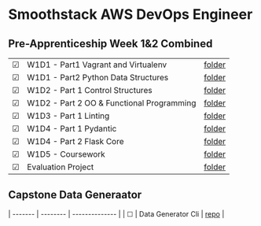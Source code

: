 # Smoothstack AWS DevOps Engineer

## Pre-Apprenticeship Week 1&2 Combined
|  |     |  |
| ------- | -------- | -------------- |
| &#9745; | W1D1 - Part1 Vagrant and Virtualenv | [folder](./W1D1/Part1) |
| &#9745; | W1D1 - Part2 Python Data Structures | [folder](./W1D1/Part2) |
| &#9745; | W1D2 - Part 1 Control Structures | [folder](./W1D2/Part1) |
| &#9745; | W1D2 - Part 2 OO & Functional Programming | [folder](./W1D2/Part2) |
| &#9745; | W1D3 - Part 1 Linting | [folder](./W1D3) |
| &#9745; | W1D4 - Part 1 Pydantic | [folder](./W1D4/Part1) |
| &#9745; | W1D4 - Part 2 Flask Core | [folder](.//W1D4/Part2) |
| &#9745; | W1D5 - Coursework | [folder](./W1D5) |
| &#9745; | Evaluation Project | [folder](./project) |

## Capstone Data Generaator
| ------- | -------- | -------------- |
| &#9744; | Data Generator Cli | [repo](./data-generator-cli) |
